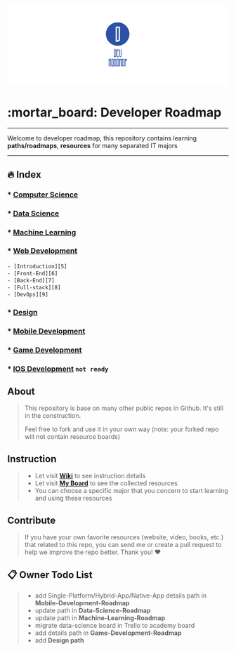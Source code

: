 <img src="devroadmap.png" alt="devroadmap">

# :mortar\_board: Developer Roadmap

---- 

Welcome to developer roadmap, this repository contains learning **paths/roadmaps**, **resources** for many separated IT majors

---- 


## :fire: Index
 
### * [Computer Science][1]
### * [Data Science][2]
### * [Machine Learning][3]
### * [Web Development][4]
	- [Introduction][5]
	- [Front-End][6]
	- [Back-End][7]
	- [Full-stack][8]
	- [DevOps][9]
### * [Design][10]
### * [Mobile Development][11]
### * [Game Development][12]
### * [IOS Development][13]           `not ready`


## About
> This repository is base on many other public repos in Github. It's still in the construction.
> 
> Feel free to fork and use it in your own way (note: your forked repo will not contain resource boards)

## Instruction
> - Let visit [**Wiki**][14] to see instruction details
> - Let visit [**My Board**][15] to see the collected resources
> - You can choose a specific major that you concern to start learning and using these resources 

## Contribute
> If you have your own favorite resources (website, video, books, etc.) that related to this repo, you can send me or create a pull request to help we improve the repo better. Thank you! :heart:

## :clipboard: Owner Todo List
> - add Single-Platform/Hybrid-App/Native-App details path in **Mobile-Development-Roadmap**
> - update path in **Data-Science-Roadmap**
> - update path in **Machine-Learning-Roadmap**
> - migrate data-science board in Trello to academy board
> - add details path in **Game-Development-Roadmap**
> - add **Design path**

[1]:	/computer-science-roadmap
[2]:	/data-science-roadmap
[3]:	/machine-learning-roadmap
[4]:	/web-development-roadmap
[5]:	/web-development-roadmap/introduction-details.md
[6]:	/web-development-roadmap/front-end-details.md
[7]:	/web-development-roadmap/back-end-details.md
[8]:	/web-development-roadmap/full-stack.md
[9]:	/web-development-roadmap/devops-details.md
[10]:	/design-roadmap
[11]:	/mobile-development-roadmap
[12]:	/game-development-roadmap
[13]:	/iOS-Developer-Roadmap
[14]:	https://github.com/luuductrung1234/dev-roadmap/wiki
[15]:	https://github.com/luuductrung1234/dev-roadmap/projects